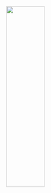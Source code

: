 <img align = "center" width = "45%" height = "35%" src="https://github.com/TsvetanG2/Python-OOP/assets/106432651/0fdcafee-cb3a-4353-ae89-6cc53ba6ef93">
